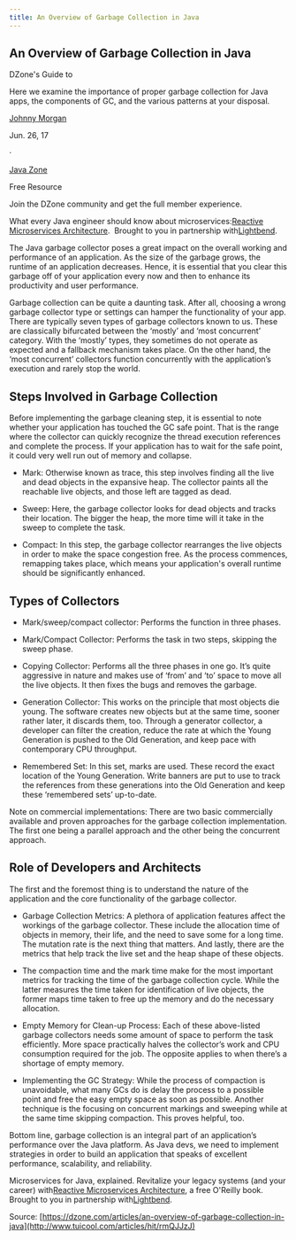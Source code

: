 ```yaml
---
title: An Overview of Garbage Collection in Java
---
```


## An Overview of Garbage Collection in Java

DZone's Guide to

Here we examine the importance of proper garbage collection for Java apps, the components of GC, and the various patterns at your disposal.

[Johnny Morgan](https://dzone.com/users/2746645/guideinfoways.html)

Jun. 26, 17

·

[Java Zone](https://dzone.com/java-jdk-development-tutorials-tools-news)

Free Resource

Join the DZone community and get the full member experience.

What every Java engineer should know about microservices:[Reactive Microservices Architecture](https://info.lightbend.com/COLL-20XX-Reactive-Microservices-Architecture-RES-LP.html?utm_source=dzone&utm_medium=pre-roll-text&utm_campaign=COLL-20XX-Reactive-Microservices-Architecture&utm_term=none&utm_content=java-zone).  Brought to you in partnership with[Lightbend](https://info.lightbend.com/COLL-20XX-Reactive-Microservices-Architecture-RES-LP.html?utm_source=dzone&utm_medium=pre-roll-text&utm_campaign=COLL-20XX-Reactive-Microservices-Architecture&utm_term=none&utm_content=java-zone).

The Java garbage collector poses a great impact on the overall working and performance of an application. As the size of the garbage grows, the runtime of an application decreases. Hence, it is essential that you clear this garbage off of your application every now and then to enhance its productivity and user performance.

Garbage collection can be quite a daunting task. After all, choosing a wrong garbage collector type or settings can hamper the functionality of your app. There are typically seven types of garbage collectors known to us. These are classically bifurcated between the ‘mostly’ and ‘most concurrent’ category. With the ‘mostly’ types, they sometimes do not operate as expected and a fallback mechanism takes place. On the other hand, the ‘most concurrent’ collectors function concurrently with the application’s execution and rarely stop the world.

## Steps Involved in Garbage Collection

Before implementing the garbage cleaning step, it is essential to note whether your application has touched the GC safe point. That is the range where the collector can quickly recognize the thread execution references and complete the process. If your application has to wait for the safe point, it could very well run out of memory and collapse.

* Mark: Otherwise known as trace, this step involves finding all the live and dead objects in the expansive heap. The collector paints all the reachable live objects, and those left are tagged as dead.

* Sweep: Here, the garbage collector looks for dead objects and tracks their location. The bigger the heap, the more time will it take in the sweep to complete the task.

* Compact: In this step, the garbage collector rearranges the live objects in order to make the space congestion free. As the process commences, remapping takes place, which means your application's overall runtime should be significantly enhanced.

## Types of Collectors

* Mark/sweep/compact collector: Performs the function in three phases.

* Mark/Compact Collector: Performs the task in two steps, skipping the sweep phase.

* Copying Collector: Performs all the three phases in one go. It’s quite aggressive in nature and makes use of ‘from’ and ‘to’ space to move all the live objects. It then fixes the bugs and removes the garbage.

* Generation Collector: This works on the principle that most objects die young. The software creates new objects but at the same time, sooner rather later, it discards them, too. Through a generator collector, a developer can filter the creation, reduce the rate at which the Young Generation is pushed to the Old Generation, and keep pace with contemporary CPU throughput.

* Remembered Set: In this set, marks are used. These record the exact location of the Young Generation. Write banners are put to use to track the references from these generations into the Old Generation and keep these ‘remembered sets’ up-to-date.

Note on commercial implementations: There are two basic commercially available and proven approaches for the garbage collection implementation. The first one being a parallel approach and the other being the concurrent approach. 

## Role of Developers and Architects

The first and the foremost thing is to understand the nature of the application and the core functionality of the garbage collector.

* Garbage Collection Metrics: A plethora of application features affect the workings of the garbage collector. These include the allocation time of objects in memory, their life, and the need to save some for a long time. The mutation rate is the next thing that matters. And lastly, there are the metrics that help track the live set and the heap shape of these objects.

* The compaction time and the mark time make for the most important metrics for tracking the time of the garbage collection cycle. While the latter measures the time taken for identification of live objects, the former maps time taken to free up the memory and do the necessary allocation.

* Empty Memory for Clean-up Process: Each of these above-listed garbage collectors needs some amount of space to perform the task efficiently. More space practically halves the collector’s work and CPU consumption required for the job. The opposite applies to when there’s a shortage of empty memory.

* Implementing the GC Strategy: While the process of compaction is unavoidable, what many GCs do is delay the process to a possible point and free the easy empty space as soon as possible. Another technique is the focusing on concurrent markings and sweeping while at the same time skipping compaction. This proves helpful, too.

Bottom line, garbage collection is an integral part of an application’s performance over the Java platform. As Java devs, we need to implement strategies in order to build an application that speaks of excellent performance, scalability, and reliability.

Microservices for Java, explained. Revitalize your legacy systems \(and your career\) with[Reactive Microservices Architecture](https://info.lightbend.com/COLL-20XX-Reactive-Microservices-Architecture-RES-LP.html?utm_source=dzone&utm_medium=post-roll-text&utm_campaign=COLL-20XX-Reactive-Microservices-Architecture&utm_term=none&utm_content=java-zone), a free O'Reilly book. Brought to you in partnership with[Lightbend](https://info.lightbend.com/COLL-20XX-Reactive-Microservices-Architecture-RES-LP.html?utm_source=dzone&utm_medium=post-roll-text&utm_campaign=COLL-20XX-Reactive-Microservices-Architecture&utm_term=none&utm_content=java-zone).

Source: [https://dzone.com/articles/an-overview-of-garbage-collection-in-java](http://www.tuicool.com/articles/hit/rmQJJzJ)

